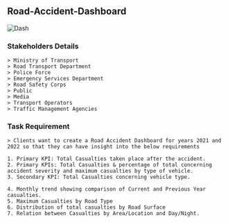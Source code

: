 ## Road-Accident-Dashboard

![Dash](https://github.com/MitKalariya01/Road-Accident-Dashboard/assets/104752543/41f1cbd2-ef32-4aa3-bc99-172a05eab383)

### Stakeholders Details
```
> Ministry of Transport
> Road Transport Department
> Police Force
> Emergency Services Department
> Road Safety Corps
> Public
> Media
> Transport Operators
> Traffic Management Agencies
```

### Task Requirement
```
> Clients want to create a Road Accident Dashboard for years 2021 and 2022 so that they can have insight into the below requirements

1. Primary KPI: Total Casualties taken place after the accident.
2. Primary KPIs: Total Casualties & percentage of total concerning accident severity and maximum casualties by type of vehicle.
3. Secondary KPI: Total Casualties concerning vehicle type.

4. Monthly trend showing comparison of Current and Previous Year casualties.
5. Maximum Casualties by Road Type
6. Distribution of total casualties by Road Surface
7. Relation between Casualties by Area/Location and Day/Night.
```
